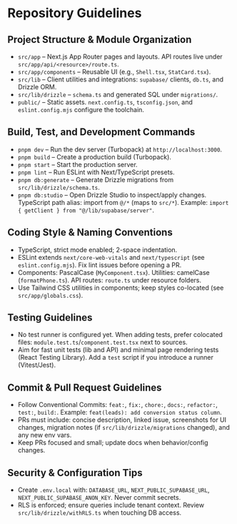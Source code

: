 # Repository Guidelines

## Project Structure & Module Organization
- `src/app` – Next.js App Router pages and layouts. API routes live under `src/app/api/<resource>/route.ts`.
- `src/app/components` – Reusable UI (e.g., `Shell.tsx`, `StatCard.tsx`).
- `src/lib` – Client utilities and integrations: `supabase/` clients, `db.ts`, and Drizzle ORM.
- `src/lib/drizzle` – `schema.ts` and generated SQL under `migrations/`.
- `public/` – Static assets. `next.config.ts`, `tsconfig.json`, and `eslint.config.mjs` configure the toolchain.

## Build, Test, and Development Commands
- `pnpm dev` – Run the dev server (Turbopack) at `http://localhost:3000`.
- `pnpm build` – Create a production build (Turbopack).
- `pnpm start` – Start the production server.
- `pnpm lint` – Run ESLint with Next/TypeScript presets.
- `pnpm db:generate` – Generate Drizzle migrations from `src/lib/drizzle/schema.ts`.
- `pnpm db:studio` – Open Drizzle Studio to inspect/apply changes.
TypeScript path alias: import from `@/*` (maps to `src/*`). Example: `import { getClient } from "@/lib/supabase/server"`.

## Coding Style & Naming Conventions
- TypeScript, strict mode enabled; 2-space indentation.
- ESLint extends `next/core-web-vitals` and `next/typescript` (see `eslint.config.mjs`). Fix lint issues before opening a PR.
- Components: PascalCase (`MyComponent.tsx`). Utilities: camelCase (`formatPhone.ts`). API routes: `route.ts` under resource folders.
- Use Tailwind CSS utilities in components; keep styles co-located (see `src/app/globals.css`).

## Testing Guidelines
- No test runner is configured yet. When adding tests, prefer colocated files: `module.test.ts`/`component.test.tsx` next to sources.
- Aim for fast unit tests (lib and API) and minimal page rendering tests (React Testing Library). Add a `test` script if you introduce a runner (Vitest/Jest).

## Commit & Pull Request Guidelines
- Follow Conventional Commits: `feat:`, `fix:`, `chore:`, `docs:`, `refactor:`, `test:`, `build:`. Example: `feat(leads): add conversion status column`.
- PRs must include: concise description, linked issue, screenshots for UI changes, migration notes (if `src/lib/drizzle/migrations` changed), and any new env vars.
- Keep PRs focused and small; update docs when behavior/config changes.

## Security & Configuration Tips
- Create `.env.local` with: `DATABASE_URL`, `NEXT_PUBLIC_SUPABASE_URL`, `NEXT_PUBLIC_SUPABASE_ANON_KEY`. Never commit secrets.
- RLS is enforced; ensure queries include tenant context. Review `src/lib/drizzle/withRLS.ts` when touching DB access.
